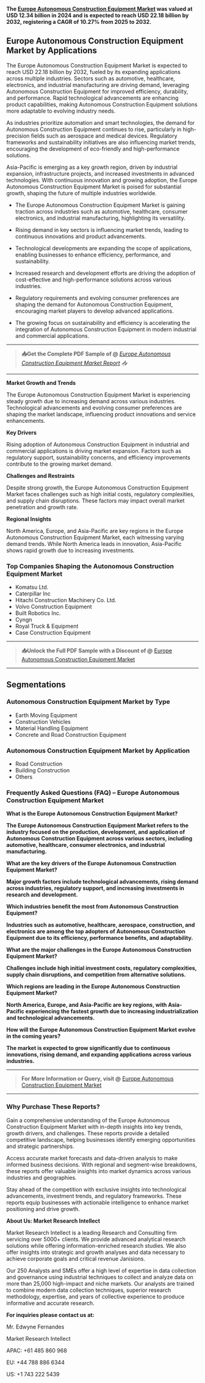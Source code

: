 <p><strong>The <a href="https://www.marketresearchintellect.com/download-sample/?rid=374067&amp;utm_source=Pulse-April-Europe&amp;utm_medium=852">Europe Autonomous Construction Equipment Market</a> was valued at USD 12.34 billion in 2024 and is expected to reach USD 22.18 billion by 2032, registering a CAGR of 10.27% from 2025 to 2032.</strong></p><h2>Europe Autonomous Construction Equipment Market by Applications&nbsp;</h2><p><p>The Europe Autonomous Construction Equipment Market is expected to reach USD 22.18 billion by 2032, fueled by its expanding applications across multiple industries. Sectors such as automotive, healthcare, electronics, and industrial manufacturing are driving demand, leveraging Autonomous Construction Equipment for improved efficiency, durability, and performance. Rapid technological advancements are enhancing product capabilities, making Autonomous Construction Equipment solutions more adaptable to evolving industry needs.</p><p>As industries prioritize automation and smart technologies, the demand for Autonomous Construction Equipment continues to rise, particularly in high-precision fields such as aerospace and medical devices. Regulatory frameworks and sustainability initiatives are also influencing market trends, encouraging the development of eco-friendly and high-performance solutions.</p><p>Asia-Pacific is emerging as a key growth region, driven by industrial expansion, infrastructure projects, and increased investments in advanced technologies. With continuous innovation and growing adoption, the Europe Autonomous Construction Equipment Market is poised for substantial growth, shaping the future of multiple industries worldwide.</p></p><ul><li><p>The Europe Autonomous Construction Equipment Market is gaining traction across industries such as automotive, healthcare, consumer electronics, and industrial manufacturing, highlighting its versatility.</p></li><li><p>Rising demand in key sectors is influencing market trends, leading to continuous innovations and product advancements.</p></li><li><p>Technological developments are expanding the scope of applications, enabling businesses to enhance efficiency, performance, and sustainability.</p></li><li><p>Increased research and development efforts are driving the adoption of cost-effective and high-performance solutions across various industries.</p></li><li><p>Regulatory requirements and evolving consumer preferences are shaping the demand for Autonomous Construction Equipment, encouraging market players to develop advanced applications.</p></li><li><p>The growing focus on sustainability and efficiency is accelerating the integration of Autonomous Construction Equipment in modern industrial and commercial applications.</p></li></ul><hr /><blockquote><p><strong><span class="font-[700]">📥Get the Complete PDF Sample of @ </span></strong><em><span class="font-[700]"><a href="https://www.marketresearchintellect.com/download-sample/?rid=374067&amp;utm_source=Pulse-April-Europe&amp;utm_medium=852" target="_blank" data-tracking-control-name="article-ssr-frontend-pulse_little-text-block" data-tracking-will-navigate="" data-test-link="">Europe Autonomous Construction Equipment Market Report</a>&nbsp;📥</span></em></p></blockquote><hr /><p class="" data-start="77" data-end="360"><strong data-start="77" data-end="105">Market Growth and Trends</strong></p><p class="" data-start="77" data-end="360">The Europe Autonomous Construction Equipment Market is experiencing steady growth due to increasing demand across various industries. Technological advancements and evolving consumer preferences are shaping the market landscape, influencing product innovations and service enhancements.</p><p class="" data-start="362" data-end="606"><strong data-start="362" data-end="377">Key Drivers</strong></p><p class="" data-start="362" data-end="606">Rising adoption of Autonomous Construction Equipment in industrial and commercial applications is driving market expansion. Factors such as regulatory support, sustainability concerns, and efficiency improvements contribute to the growing market demand.</p><p class="" data-start="608" data-end="849"><strong data-start="608" data-end="637">Challenges and Restraints</strong></p><p class="" data-start="608" data-end="849">Despite strong growth, the Europe Autonomous Construction Equipment Market faces challenges such as high initial costs, regulatory complexities, and supply chain disruptions. These factors may impact overall market penetration and growth rate.</p><p class="" data-start="851" data-end="1095"><strong data-start="851" data-end="872">Regional Insights</strong></p><p class="" data-start="851" data-end="1095">North America, Europe, and Asia-Pacific are key regions in the Europe Autonomous Construction Equipment Market, each witnessing varying demand trends. While North America leads in innovation, Asia-Pacific shows rapid growth due to increasing investments.</p><p><h3>Top Companies Shaping the Autonomous Construction Equipment Market </h3><ul><li>Komatsu Ltd.</li><li>Caterpillar Inc</li><li>Hitachi Construction Machinery Co. Ltd.</li><li>Volvo Construction Equipment</li><li>Built Robotics Inc.</li><li>Cyngn</li><li>Royal Truck & Equipment</li><li>Case Construction Equipment</li></ul></p><hr /><blockquote><p><strong>📥Unlock the Full PDF Sample with a Discount of @</strong> <a href="https://www.marketresearchintellect.com/ask-for-discount/?rid=374067&amp;utm_source=Pulse-April-Europe&amp;utm_medium=852">Europe Autonomous Construction Equipment Market</a></p></blockquote><hr /><p><h2>Segmentations</h2><h3>Autonomous Construction Equipment Market by Type</h3><ul><li>Earth Moving Equipment</li><li> Construction Vehicles</li><li> Material Handling Equipment</li><li> Concrete and Road Construction Equipment</li></ul><h3>Autonomous Construction Equipment Market by Application</h3><ul><li>Road Construction</li><li> Building Construction</li><li> Others</li></ul></p><h3><strong>Frequently Asked Questions (FAQ) &ndash; Europe Autonomous Construction Equipment Market</strong></h3><p><strong>What is the Europe Autonomous Construction Equipment Market?</strong></p><p><strong>The Europe Autonomous Construction Equipment Market refers to the industry focused on the production, development, and application of Autonomous Construction Equipment across various sectors, including automotive, healthcare, consumer electronics, and industrial manufacturing.</strong></p><p><strong>What are the key drivers of the Europe Autonomous Construction Equipment Market?</strong></p><p><strong>Major growth factors include technological advancements, rising demand across industries, regulatory support, and increasing investments in research and development.</strong></p><p><strong>Which industries benefit the most from Autonomous Construction Equipment?</strong></p><p><strong>Industries such as automotive, healthcare, aerospace, construction, and electronics are among the top adopters of Autonomous Construction Equipment due to its efficiency, performance benefits, and adaptability.</strong></p><p><strong>What are the major challenges in the Europe Autonomous Construction Equipment Market?</strong></p><p><strong>Challenges include high initial investment costs, regulatory complexities, supply chain disruptions, and competition from alternative solutions.</strong></p><p><strong>Which regions are leading in the Europe Autonomous Construction Equipment Market?</strong></p><p><strong>North America, Europe, and Asia-Pacific are key regions, with Asia-Pacific experiencing the fastest growth due to increasing industrialization and technological advancements.</strong></p><p><strong>How will the Europe Autonomous Construction Equipment Market evolve in the coming years?</strong></p><p><strong>The market is expected to grow significantly due to continuous innovations, rising demand, and expanding applications across various industries.</strong></p><hr /><blockquote><p><span class="font-[700]"><strong>For More Information or Query, visit&nbsp;@</strong>&nbsp;</span><span class="font-[700]"><a href="https://www.marketresearchintellect.com/product/global-autonomous-construction-equipment-market-size-and-forecast/?utm_source=Linkedin&utm_medium=852" target="_blank" data-tracking-control-name="article-ssr-frontend-pulse_little-text-block" data-tracking-will-navigate="" data-test-link="">Europe Autonomous Construction Equipment Market</a></span></p></blockquote><hr /><h3><strong data-start="0" data-end="31">Why Purchase These Reports?</strong></h3><p class="" data-start="35" data-end="297">Gain a comprehensive understanding of the Europe Autonomous Construction Equipment Market with in-depth insights into key trends, growth drivers, and challenges. These reports provide a detailed competitive landscape, helping businesses identify emerging opportunities and strategic partnerships.</p><p class="" data-start="299" data-end="540">Access accurate market forecasts and data-driven analysis to make informed business decisions. With regional and segment-wise breakdowns, these reports offer valuable insights into market dynamics across various industries and geographies.</p><p class="" data-start="542" data-end="784">Stay ahead of the competition with exclusive insights into technological advancements, investment trends, and regulatory frameworks. These reports equip businesses with actionable intelligence to enhance market positioning and drive growth.</p><p><strong><span class="font-[700]">About Us: Market Research Intellect</span></strong></p><p><span class="">Market Research Intellect is a leading Research and Consulting firm servicing over 5000+ clients. We provide advanced analytical research solutions while offering information-enriched research studies.&nbsp;</span>We also offer insights into strategic and growth analyses and data necessary to achieve corporate goals and critical revenue Janisions.</p><p><span class="">Our 250 Analysts and SMEs offer a high level of expertise in data collection and governance using industrial techniques to collect and analyze data on more than 25,000 high-impact and niche markets. Our analysts are trained to combine modern data collection techniques, superior research methodology, expertise, and years of collective experience to produce informative and accurate research.</span></p><p><strong>For inquiries please contact us at:</strong></p><p>Mr. Edwyne Fernandes</p><p>Market Research Intellect</p><p>APAC: +61 485 860 968</p><p>EU: +44 788 886 6344</p><p>US: +1 743 222 5439</p>